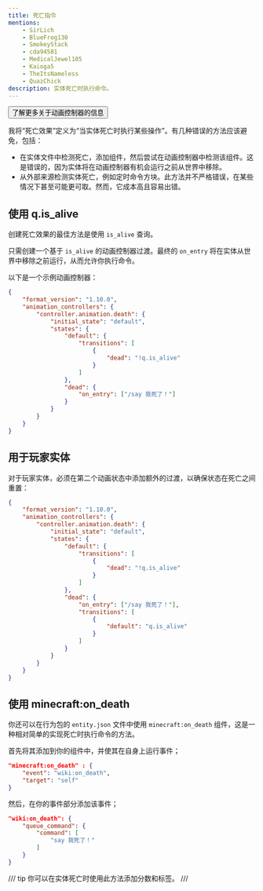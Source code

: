 ```yaml
---
title: 死亡指令
mentions:
    - SirLich
    - BlueFrog130
    - SmokeyStack
    - cda94581
    - MedicalJewel105
    - Kaioga5
    - TheItsNameless
    - QuazChick
description: 实体死亡时执行命令。
---
```


<Button link="animation-controllers-intro">了解更多关于动画控制器的信息</Button>

我将“死亡效果”定义为“当实体死亡时执行某些操作”。有几种错误的方法应该避免，包括：

- 在实体文件中检测死亡，添加组件，然后尝试在动画控制器中检测该组件。这是错误的，因为实体将在动画控制器有机会运行之前从世界中移除。
- 从外部来源检测实体死亡，例如定时命令方块。此方法并不严格错误，在某些情况下甚至可能更可取。然而，它成本高且容易出错。

## 使用 q.is_alive

创建死亡效果的最佳方法是使用 `is_alive` 查询。

只需创建一个基于 `is_alive` 的动画控制器过渡。最终的 `on_entry` 将在实体从世界中移除之前运行，从而允许你执行命令。

以下是一个示例动画控制器：

```json title="BP/animation_controllers/death.ac.json"
{
    "format_version": "1.10.0",
    "animation_controllers": {
        "controller.animation.death": {
            "initial_state": "default",
            "states": {
                "default": {
                    "transitions": [
                        {
                            "dead": "!q.is_alive"
                        }
                    ]
                },
                "dead": {
                    "on_entry": ["/say 我死了！"]
                }
            }
        }
    }
}
```

## 用于玩家实体

对于玩家实体，必须在第二个动画状态中添加额外的过渡，以确保状态在死亡之间重置：

```json title="BP/animation_controllers/death.ac.json"
{
    "format_version": "1.10.0",
    "animation_controllers": {
        "controller.animation.death": {
            "initial_state": "default",
            "states": {
                "default": {
                    "transitions": [
                        {
                            "dead": "!q.is_alive"
                        }
                    ]
                },
                "dead": {
                    "on_entry": ["/say 我死了！"],
                    "transitions": [
                        {
                            "default": "q.is_alive"
                        }
                    ]
                }
            }
        }
    }
}
```

## 使用 minecraft:on_death

你还可以在行为包的 `entity.json` 文件中使用 `minecraft:on_death` 组件，这是一种相对简单的实现死亡时执行命令的方法。

首先将其添加到你的组件中，并使其在自身上运行事件；

```json
"minecraft:on_death" : {
    "event": "wiki:on_death",
    "target": "self"
}
```

然后，在你的事件部分添加该事件；

```json
"wiki:on_death": {
    "queue_command": {
        "command": [
            "say 我死了！"
        ]
    }
}
```

/// tip
你可以在实体死亡时使用此方法添加分数和标签。
///